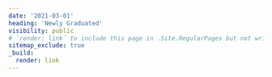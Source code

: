 ```yaml
---
date: '2021-03-01'
heading: 'Newly Graduated'
visibility: public
# `render: link` to include this page in .Site.RegularPages but not write it to disk, `sitemap_exclude: true` to filter it out in layouts/_default/sitemap.xml
sitemap_exclude: true
_build:
  render: link
---
```


